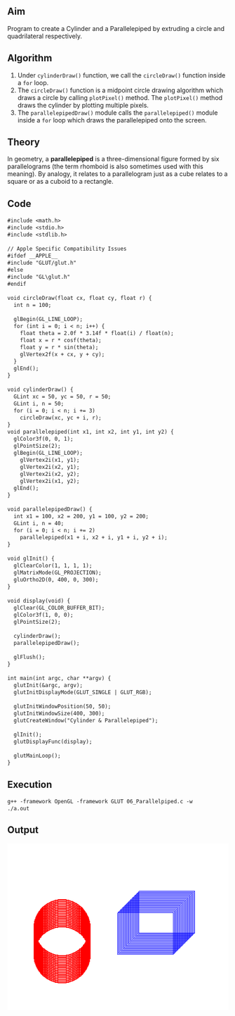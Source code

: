 ## Aim
Program to create a Cylinder and a Parallelepiped by extruding a circle and quadrilateral respectively.

## Algorithm
1. Under `cylinderDraw()` function, we call the `circleDraw()` function inside a `for` loop.
2. The `circleDraw()` function is a midpoint circle drawing algorithm which draws a circle by calling `plotPixel()` method. The `plotPixel()` method draws the cylinder by plotting multiple pixels.
3. The `parallelepipedDraw()` module calls the `parallelepiped()` module inside a `for` loop which draws the parallelepiped onto the screen.

## Theory
In geometry, a **parallelepiped** is a three-dimensional figure formed by six parallelograms (the term rhomboid is also sometimes used with this meaning). By analogy, it relates to a parallelogram just as a cube relates to a square or as a cuboid to a rectangle.

## Code
```
#include <math.h>
#include <stdio.h>
#include <stdlib.h>

// Apple Specific Compatibility Issues
#ifdef __APPLE__
#include "GLUT/glut.h"
#else
#include "GL\glut.h"
#endif

void circleDraw(float cx, float cy, float r) {
  int n = 100;

  glBegin(GL_LINE_LOOP);
  for (int i = 0; i < n; i++) {
    float theta = 2.0f * 3.14f * float(i) / float(n);
    float x = r * cosf(theta);
    float y = r * sin(theta);
    glVertex2f(x + cx, y + cy);
  }
  glEnd();
}

void cylinderDraw() {
  GLint xc = 50, yc = 50, r = 50;
  GLint i, n = 50;
  for (i = 0; i < n; i += 3)
    circleDraw(xc, yc + i, r);
}
void parallelepiped(int x1, int x2, int y1, int y2) {
  glColor3f(0, 0, 1);
  glPointSize(2);
  glBegin(GL_LINE_LOOP);
    glVertex2i(x1, y1);
    glVertex2i(x2, y1);
    glVertex2i(x2, y2);
    glVertex2i(x1, y2);
  glEnd();
}

void parallelepipedDraw() {
  int x1 = 100, x2 = 200, y1 = 100, y2 = 200;
  GLint i, n = 40;
  for (i = 0; i < n; i += 2)
    parallelepiped(x1 + i, x2 + i, y1 + i, y2 + i);
}

void glInit() {
  glClearColor(1, 1, 1, 1);
  glMatrixMode(GL_PROJECTION);
  gluOrtho2D(0, 400, 0, 300);
}

void display(void) {
  glClear(GL_COLOR_BUFFER_BIT);
  glColor3f(1, 0, 0);
  glPointSize(2);

  cylinderDraw();
  parallelepipedDraw();

  glFlush();
}

int main(int argc, char **argv) {
  glutInit(&argc, argv);
  glutInitDisplayMode(GLUT_SINGLE | GLUT_RGB);

  glutInitWindowPosition(50, 50);
  glutInitWindowSize(400, 300);
  glutCreateWindow("Cylinder & Parallelepiped");

  glInit();
  glutDisplayFunc(display);

  glutMainLoop();
}
```

## Execution
```
g++ -framework OpenGL -framework GLUT 06_Parallelpiped.c -w
./a.out
```

## Output
![Parallelepiped](Parallelepiped-Output.png)
